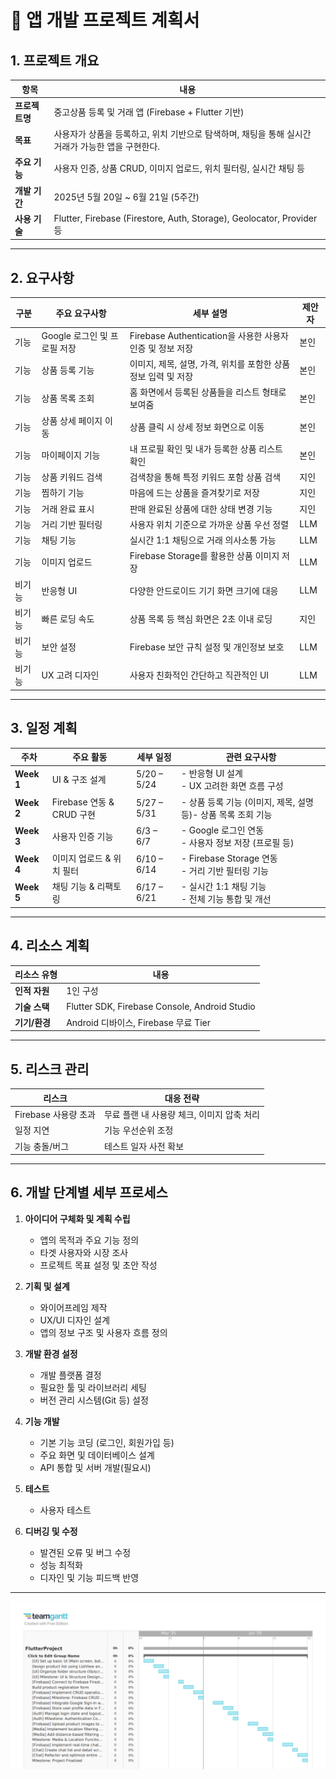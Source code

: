 # 📄 앱 개발 프로젝트 계획서

## 1. 프로젝트 개요

| 항목 | 내용 |
|------|------|
| **프로젝트명** | 중고상품 등록 및 거래 앱 (Firebase + Flutter 기반) |
| **목표** | 사용자가 상품을 등록하고, 위치 기반으로 탐색하며, 채팅을 통해 실시간 거래가 가능한 앱을 구현한다. |
| **주요 기능** | 사용자 인증, 상품 CRUD, 이미지 업로드, 위치 필터링, 실시간 채팅 등 |
| **개발 기간** | 2025년 5월 20일 ~ 6월 21일 (5주간) |
| **사용 기술** | Flutter, Firebase (Firestore, Auth, Storage), Geolocator, Provider 등 |
    
---             
## 2. 요구사항
  
| 구분 | 주요 요구사항 | 세부 설명 | 제안자 |
|------|---------------|-----------|--------|
| 기능 | Google 로그인 및 프로필 저장 | Firebase Authentication을 사용한 사용자 인증 및 정보 저장 | 본인 |
| 기능 | 상품 등록 기능 | 이미지, 제목, 설명, 가격, 위치를 포함한 상품 정보 입력 및 저장 | 본인 |
| 기능 | 상품 목록 조회 | 홈 화면에서 등록된 상품들을 리스트 형태로 보여줌 | 본인 |
| 기능 | 상품 상세 페이지 이동 | 상품 클릭 시 상세 정보 화면으로 이동 | 본인 |
| 기능 | 마이페이지 기능 | 내 프로필 확인 및 내가 등록한 상품 리스트 확인 | 본인 |
| 기능 | 상품 키워드 검색 | 검색창을 통해 특정 키워드 포함 상품 검색 | 지인 |
| 기능 | 찜하기 기능 | 마음에 드는 상품을 즐겨찾기로 저장 | 지인 |
| 기능 | 거래 완료 표시 | 판매 완료된 상품에 대한 상태 변경 기능 | 지인 |
| 기능 | 거리 기반 필터링 | 사용자 위치 기준으로 가까운 상품 우선 정렬 | LLM |
| 기능 | 채팅 기능 | 실시간 1:1 채팅으로 거래 의사소통 가능 | LLM |
| 기능 | 이미지 업로드 | Firebase Storage를 활용한 상품 이미지 저장 | LLM |
| 비기능 | 반응형 UI | 다양한 안드로이드 기기 화면 크기에 대응 | LLM |
| 비기능 | 빠른 로딩 속도 | 상품 목록 등 핵심 화면은 2초 이내 로딩 | 지인 |
| 비기능 | 보안 설정 | Firebase 보안 규칙 설정 및 개인정보 보호 | LLM |
| 비기능 | UX 고려 디자인 | 사용자 친화적인 간단하고 직관적인 UI | LLM |
---    

## 3. 일정 계획

| 주차 | 주요 활동 | 세부 일정 | 관련 요구사항 |
|------|-----------|-----------|----------------|
| **Week 1** | UI & 구조 설계 | 5/20 – 5/24 | - 반응형 UI 설계<br>- UX 고려한 화면 흐름 구성 |
| **Week 2** | Firebase 연동 & CRUD 구현 | 5/27 – 5/31 | - 상품 등록 기능 (이미지, 제목, 설명 등)- 상품 목록 조회 기능 |
| **Week 3** | 사용자 인증 기능 | 6/3 – 6/7 | - Google 로그인 연동<br>- 사용자 정보 저장 (프로필 등) |
| **Week 4** | 이미지 업로드 & 위치 필터 | 6/10 – 6/14 | - Firebase Storage 연동<br>- 거리 기반 필터링 기능 |
| **Week 5** | 채팅 기능 & 리팩토링 | 6/17 – 6/21 | - 실시간 1:1 채팅 기능<br>- 전체 기능 통합 및 개선 |

---

## 4. 리소스 계획

| 리소스 유형 | 내용 |
|-------------|------|
| **인적 자원** | 1인 구성 |
| **기술 스택** | Flutter SDK, Firebase Console, Android Studio |
| **기기/환경** | Android 디바이스, Firebase 무료 Tier |

---
    
## 5. 리스크 관리

| 리스크 | 대응 전략 |
|--------|------------|
| Firebase 사용량 초과 | 무료 플랜 내 사용량 체크, 이미지 압축 처리 |
| 일정 지연 | 기능 우선순위 조정 |
| 기능 충돌/버그 | 테스트 일자 사전 확보 |
---

## 6. 개발 단계별 세부 프로세스

1. **아이디어 구체화 및 계획 수립**  
   - 앱의 목적과 주요 기능 정의  
   - 타겟 사용자와 시장 조사  
   - 프로젝트 목표 설정 및 초안 작성  

2. **기획 및 설계**  
   - 와이어프레임 제작  
   - UX/UI 디자인 설계  
   - 앱의 정보 구조 및 사용자 흐름 정의  

3. **개발 환경 설정**  
   - 개발 플랫폼 결정  
   - 필요한 툴 및 라이브러리 세팅  
   - 버전 관리 시스템(Git 등) 설정  

4. **기능 개발**  
   - 기본 기능 코딩 (로그인, 회원가입 등)  
   - 주요 화면 및 데이터베이스 설계  
   - API 통합 및 서버 개발(필요시)  

5. **테스트**  
   - 사용자 테스트  

6. **디버깅 및 수정**  
   - 발견된 오류 및 버그 수정  
   - 성능 최적화  
   - 디자인 및 기능 피드백 반영  

---

![프로젝트 계획 이미지](https://raw.githubusercontent.com/damuljang1547/flutterwork/main/2nd_Market_Project/Project_Plan.png)

